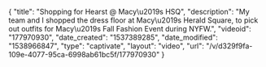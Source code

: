 {
    "title": "Shopping for Hearst @ Macy\u2019s HSQ",
    "description": "My team and I shopped the dress floor at Macy\u2019s Herald Square, to pick out outfits for Macy\u2019s Fall Fashion Event during NYFW.",
    "videoid": "177970930",
    "date_created": "1537389285",
    "date_modified": "1538966847",
    "type": "captivate",
    "layout": "video",
    "url": "\/v\/d329f9fa-109e-4077-95ca-6998ab61bc5f\/177970930"
}